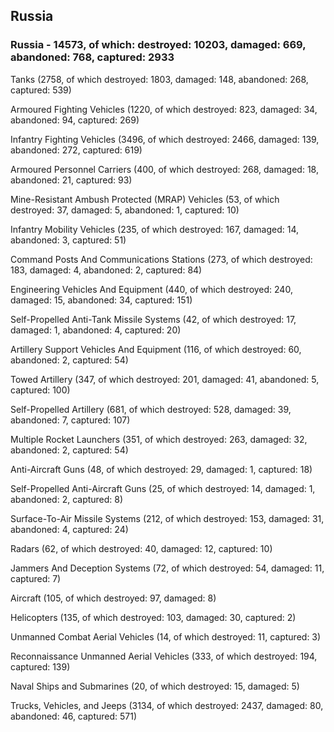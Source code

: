 
 
 ## Russia
 
 ### Russia - 14573, of which: destroyed: 10203, damaged: 669, abandoned: 768, captured: 2933

 

 

 Tanks (2758, of which destroyed: 1803, damaged: 148, abandoned: 268, captured: 539)

 Armoured Fighting Vehicles (1220, of which destroyed: 823, damaged: 34, abandoned: 94, captured: 269)

 Infantry Fighting Vehicles (3496, of which destroyed: 2466, damaged: 139, abandoned: 272, captured: 619)

 Armoured Personnel Carriers (400, of which destroyed: 268, damaged: 18, abandoned: 21, captured: 93)

 Mine-Resistant Ambush Protected (MRAP) Vehicles (53, of which destroyed: 37, damaged: 5, abandoned: 1, captured: 10)

 Infantry Mobility Vehicles (235, of which destroyed: 167, damaged: 14, abandoned: 3, captured: 51)

 Command Posts And Communications Stations (273, of which destroyed: 183, damaged: 4, abandoned: 2, captured: 84)

 Engineering Vehicles And Equipment (440, of which destroyed: 240, damaged: 15, abandoned: 34, captured: 151)

 Self-Propelled Anti-Tank Missile Systems (42, of which destroyed: 17, damaged: 1, abandoned: 4, captured: 20)

 Artillery Support Vehicles And Equipment (116, of which destroyed: 60, abandoned: 2, captured: 54)

 Towed Artillery (347, of which destroyed: 201, damaged: 41, abandoned: 5, captured: 100)

 Self-Propelled Artillery (681, of which destroyed: 528, damaged: 39, abandoned: 7, captured: 107)

 Multiple Rocket Launchers (351, of which destroyed: 263, damaged: 32, abandoned: 2, captured: 54)

 Anti-Aircraft Guns (48, of which destroyed: 29, damaged: 1, captured: 18)

 Self-Propelled Anti-Aircraft Guns (25, of which destroyed: 14, damaged: 1, abandoned: 2, captured: 8)

 Surface-To-Air Missile Systems (212, of which destroyed: 153, damaged: 31, abandoned: 4, captured: 24)

 Radars (62, of which destroyed: 40, damaged: 12, captured: 10)

 Jammers And Deception Systems (72, of which destroyed: 54, damaged: 11, captured: 7)

 Aircraft (105, of which destroyed: 97, damaged: 8)

 Helicopters (135, of which destroyed: 103, damaged: 30, captured: 2)

 Unmanned Combat Aerial Vehicles (14, of which destroyed: 11, captured: 3)

 Reconnaissance Unmanned Aerial Vehicles (333, of which destroyed: 194, captured: 139)

 Naval Ships and Submarines (20, of which destroyed: 15, damaged: 5)

 Trucks, Vehicles, and Jeeps (3134, of which destroyed: 2437, damaged: 80, abandoned: 46, captured: 571)

